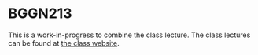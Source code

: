 # BGGN213 

This is a work-in-progress to combine the class lecture. The class lectures can be found at [the class website](https://bioboot.github.io/bggn213_S19/lectures/#10).

